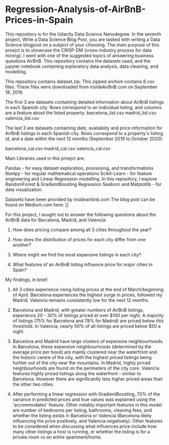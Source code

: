 # Regression-Analysis-of-AirBnB-Prices-in-Spain

This repository is for the Udacity Data Science Nanodegree. In the seventh project, Write a Data Science Blog Post, you are tasked with writing a Data Science blogpost on a subject of your choosing. The main purpose of this proejct is to showcase the CRISP-DM (cross-industry process for data mining). I went with one of the suggested topics of answering business questions AirBnB. This repository contains the datasets used, and the jupyter notebook containing exploratory data analysis, data cleaning, and modelling. 

This repository contains dataset.zip. This zipped archive contains 6 csv files. These files were downloaded from insideAirBnB.com on September 18, 2019.

The first 3 are datasets containing detailed information about AirBnB listings in each Spanish city. Rows correspond to an individual listing, and columns are a feature about the listed property.
  barcelona_list.csv
  madrid_list.csv
  valencia_list.csv
 
The last 3 are datasets containing date, availabiity and price informaiton for AirBnB listings in each Spanish city. Rows correspond to a property's listing id, and a date within the next 12 months (September 2019 to October 2020). 

  barcelona_cal.csv
  madrid_cal.csv
  valencia_cal.csv

Main Libraries used in this proejct are:

  Pandas - for easy dataset exploration, processing, and transformations
  Numpy - for regular mathematical operations
  Scikit-Learn - for feature engineering and Linear Regression modelling. In this repository, I explore RandomForest & GradientBoosting Regression
  Seaborn and Matplotlib - for data visualization

Datasets have been provided by insideairbnb.com
The blog post can be found on Medium.com here: []

For this project, I sought out to answer the following questions about the AirBnB data for Barcelona, Madrid, and Valencia:

1. How does pricing compare among all 3 cities throughout the year? 

2. How does the distribution of prices for each city differ from one another?

3. Where might we find the most expensive listings in each city?

4. What features of an AirBnB listing influence price for major cities in Spain?

My findings, in brief:

1. All 3 cities experience rising listing prices at the end of March/beginning of April. Barcelona experiences the highest surge in prices, followed my Madrid. Valencia remains consistently low for the next 12 months.

2. Barcelona and Madrid, with greater numbers of AirBnB listings, experience 20 - 30% of listings priced at over $100 per night. A majority of listings (75% for Barcelona and 78% for Madrid) are priced below this threshold. In Valencia, nearly 50% of all listings are priced below $50 a night. 

3. Barcelona and Madrid have large clusters of expensive neighbourhoods. In Barcelona, these expensive neighbourhoods (determined by the average price per hood) are mainly clustered near the waterfront and the historic centre of the city, with the highest priced listings being furhter out of the city near the mountains. In Madrid, highly priced neighbourhoods are found on the perimeters of the city core. Valencia features highly priced listings along the waterfront - similar to Barcelona. However there are significantly less higher priced areas than the other two cities.

4. After performing a linear regression with GradientBoosting, 70% of the variance in predicted prices and true values was explained using the 'accommodates' feature. Other notably important features in this model are number of bedrooms per listing, bathrooms, cleaning fees, and whether the listing exists in Barcelona or Valencia (Barcelona likely influencing the price positively, and Valencia negatively). Other features to be considered when discussing what influences price include how many other listings a host is running, or whether the listing is for a private room vs an entire apartment/home.

  
